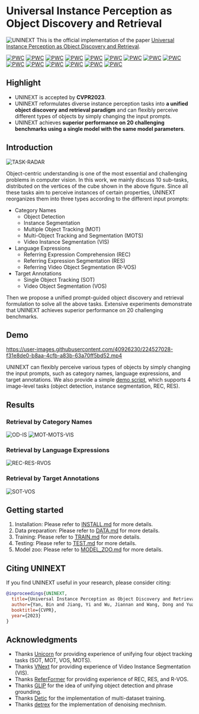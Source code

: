 # Universal Instance Perception as Object Discovery and Retrieval
![UNINEXT](assets/Framework.png)
This is the official implementation of the paper [Universal Instance Perception as Object Discovery and Retrieval](https://arxiv.org/abs/2303.06674).

[![PWC](https://img.shields.io/endpoint.svg?url=https://paperswithcode.com/badge/universal-instance-perception-as-object/visual-object-tracking-on-lasot-ext)](https://paperswithcode.com/sota/visual-object-tracking-on-lasot-ext?p=universal-instance-perception-as-object)
[![PWC](https://img.shields.io/endpoint.svg?url=https://paperswithcode.com/badge/universal-instance-perception-as-object/visual-object-tracking-on-lasot)](https://paperswithcode.com/sota/visual-object-tracking-on-lasot?p=universal-instance-perception-as-object)
[![PWC](https://img.shields.io/endpoint.svg?url=https://paperswithcode.com/badge/universal-instance-perception-as-object/visual-tracking-on-tnl2k)](https://paperswithcode.com/sota/visual-tracking-on-tnl2k?p=universal-instance-perception-as-object)
[![PWC](https://img.shields.io/endpoint.svg?url=https://paperswithcode.com/badge/universal-instance-perception-as-object/visual-object-tracking-on-trackingnet)](https://paperswithcode.com/sota/visual-object-tracking-on-trackingnet?p=universal-instance-perception-as-object)
[![PWC](https://img.shields.io/endpoint.svg?url=https://paperswithcode.com/badge/universal-instance-perception-as-object/multi-object-tracking-and-segmentation-on-3)](https://paperswithcode.com/sota/multi-object-tracking-and-segmentation-on-3?p=universal-instance-perception-as-object)
[![PWC](https://img.shields.io/endpoint.svg?url=https://paperswithcode.com/badge/universal-instance-perception-as-object/multiple-object-tracking-on-bdd100k-val)](https://paperswithcode.com/sota/multiple-object-tracking-on-bdd100k-val?p=universal-instance-perception-as-object)
[![PWC](https://img.shields.io/endpoint.svg?url=https://paperswithcode.com/badge/universal-instance-perception-as-object/video-instance-segmentation-on-youtube-vis-1)](https://paperswithcode.com/sota/video-instance-segmentation-on-youtube-vis-1?p=universal-instance-perception-as-object)
[![PWC](https://img.shields.io/endpoint.svg?url=https://paperswithcode.com/badge/universal-instance-perception-as-object/video-instance-segmentation-on-ovis-1)](https://paperswithcode.com/sota/video-instance-segmentation-on-ovis-1?p=universal-instance-perception-as-object)
[![PWC](https://img.shields.io/endpoint.svg?url=https://paperswithcode.com/badge/universal-instance-perception-as-object/referring-expression-segmentation-on-refer-1)](https://paperswithcode.com/sota/referring-expression-segmentation-on-refer-1?p=universal-instance-perception-as-object)
[![PWC](https://img.shields.io/endpoint.svg?url=https://paperswithcode.com/badge/universal-instance-perception-as-object/referring-expression-segmentation-on-davis)](https://paperswithcode.com/sota/referring-expression-segmentation-on-davis?p=universal-instance-perception-as-object)
[![PWC](https://img.shields.io/endpoint.svg?url=https://paperswithcode.com/badge/universal-instance-perception-as-object/referring-expression-comprehension-on-refcoco)](https://paperswithcode.com/sota/referring-expression-comprehension-on-refcoco?p=universal-instance-perception-as-object)
[![PWC](https://img.shields.io/endpoint.svg?url=https://paperswithcode.com/badge/universal-instance-perception-as-object/referring-expression-comprehension-on-refcoco-1)](https://paperswithcode.com/sota/referring-expression-comprehension-on-refcoco-1?p=universal-instance-perception-as-object)
[![PWC](https://img.shields.io/endpoint.svg?url=https://paperswithcode.com/badge/universal-instance-perception-as-object/referring-expression-comprehension-on)](https://paperswithcode.com/sota/referring-expression-comprehension-on?p=universal-instance-perception-as-object)
[![PWC](https://img.shields.io/endpoint.svg?url=https://paperswithcode.com/badge/universal-instance-perception-as-object/referring-expression-segmentation-on-refcoco)](https://paperswithcode.com/sota/referring-expression-segmentation-on-refcoco?p=universal-instance-perception-as-object)
[![PWC](https://img.shields.io/endpoint.svg?url=https://paperswithcode.com/badge/universal-instance-perception-as-object/referring-expression-segmentation-on-refcoco-3)](https://paperswithcode.com/sota/referring-expression-segmentation-on-refcoco-3?p=universal-instance-perception-as-object)
## Highlight
- UNINEXT is accepted by **CVPR2023**.
- UNINEXT reformulates diverse instance perception tasks into **a unified object discovery and retrieval paradigm** and can flexibly perceive different types of objects by simply changing the input prompts.
- UNINEXT achieves **superior performance on 20 challenging benchmarks using a single model with the same model parameters**. 

## Introduction

![TASK-RADAR](assets/task-radar.png)

Object-centric understanding is one of the most essential and challenging problems in computer vision. In this work, we mainly discuss 10 sub-tasks, distributed on the vertices of the cube shown in the above figure. Since all these tasks aim to perceive instances of certain properties, UNINEXT reorganizes them into three types according to the different input prompts:
- Category Names
  - Object Detection
  - Instance Segmentation
  - Multiple Object Tracking (MOT)
  - Multi-Object Tracking and Segmentation (MOTS)
  - Video Instance Segmentation (VIS)
-  Language Expressions
    - Referring Expression Comprehension (REC)
    - Referring Expression Segmentation (RES)
    - Referring Video Object Segmentation (R-VOS)
- Target Annotations
    - Single Object Tracking (SOT)
    - Video Object Segmentation (VOS)

Then we propose a unified prompt-guided object discovery and retrieval formulation
to solve all the above tasks. Extensive
experiments demonstrate that UNINEXT achieves superior performance on 20 challenging benchmarks.

## Demo
https://user-images.githubusercontent.com/40926230/224527028-f31e8de0-b8aa-4cfb-a83b-63a70ff5bd52.mp4

UNINEXT can flexibly perceive various types of objects by simply changing the input prompts, such as category names, language expressions, and target annotations. We also provide a simple [demo script](assets/demo.sh), which supports 4 image-level tasks (object detection, instance segmentation, REC, RES).

## Results
### Retrieval by Category Names
![OD-IS](assets/res-od.png)
![MOT-MOTS-VIS](assets/res-vis-mots.png)
### Retrieval by Language Expressions
![REC-RES-RVOS](assets/res-rec-res-rvos.png)
### Retrieval by Target Annotations
![SOT-VOS](assets/res-sot-vos.png)

## Getting started
1. Installation: Please refer to [INSTALL.md](assets/INSTALL.md) for more details.
2. Data preparation: Please refer to [DATA.md](assets/DATA.md) for more details.
3. Training: Please refer to [TRAIN.md](assets/TRAIN.md) for more details.
4. Testing: Please refer to [TEST.md](assets/TEST.md) for more details. 
5. Model zoo: Please refer to [MODEL_ZOO.md](assets/MODEL_ZOO.md) for more details.

## Citing UNINEXT
If you find UNINEXT useful in your research, please consider citing:
```bibtex
@inproceedings{UNINEXT,
  title={Universal Instance Perception as Object Discovery and Retrieval},
  author={Yan, Bin and Jiang, Yi and Wu, Jiannan and Wang, Dong and Yuan, Zehuan and Luo, Ping and Lu, Huchuan},
  booktitle={CVPR},
  year={2023}
}
```

## Acknowledgments
- Thanks [Unicorn](https://github.com/MasterBin-IIAU/Unicorn) for providing experience of unifying four object tracking tasks (SOT, MOT, VOS, MOTS).
- Thanks [VNext](https://github.com/wjf5203/VNext) for providing experience of Video Instance Segmentation (VIS).
- Thanks [ReferFormer](https://github.com/wjn922/ReferFormer) for providing experience of REC, RES, and R-VOS.
- Thanks [GLIP](https://github.com/microsoft/GLIP) for the idea of unifying object detection and phrase grounding.
- Thanks [Detic](https://github.com/facebookresearch/Detic) for the implementation of multi-dataset training.
- Thanks [detrex](https://github.com/IDEA-Research/detrex) for the implementation of denoising mechnism.
